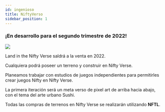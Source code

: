 ```yaml
---
id: ingenioso
title: NiftyVerso
sidebar_position: 1
---
```


### ¡En desarrollo para el segundo trimestre de 2022!

![](/img/niftyverse-snarfy.gif)

Land in the Nifty Verse saldrá a la venta en 2022.

Cualquiera podrá poseer un terreno y construir en Nifty Verse.

Planeamos trabajar con estudios de juegos independientes para permitirles crear juegos Nifty en Nifty Verse.

La primera iteración será un meta verso de pixel art de arriba hacia abajo, con el tema del arte urbano Sushi.

Todas las compras de terrenos en Nifty Verse se realizarán utilizando **NFTL**.
